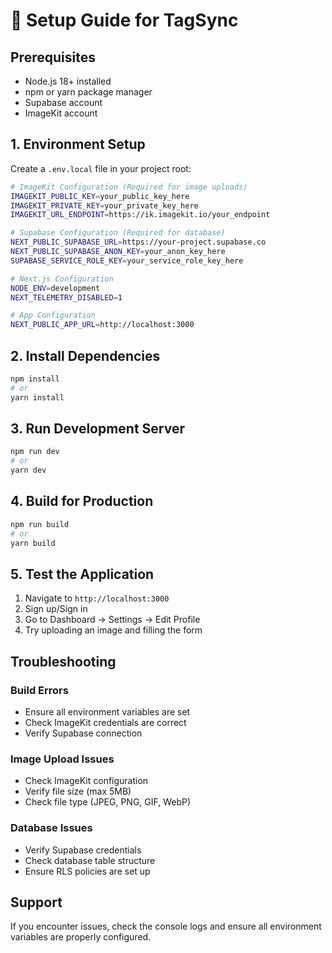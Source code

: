 # 🚀 Setup Guide for TagSync

## Prerequisites
- Node.js 18+ installed
- npm or yarn package manager
- Supabase account
- ImageKit account

## 1. Environment Setup

Create a `.env.local` file in your project root:

```bash
# ImageKit Configuration (Required for image uploads)
IMAGEKIT_PUBLIC_KEY=your_public_key_here
IMAGEKIT_PRIVATE_KEY=your_private_key_here
IMAGEKIT_URL_ENDPOINT=https://ik.imagekit.io/your_endpoint

# Supabase Configuration (Required for database)
NEXT_PUBLIC_SUPABASE_URL=https://your-project.supabase.co
NEXT_PUBLIC_SUPABASE_ANON_KEY=your_anon_key_here
SUPABASE_SERVICE_ROLE_KEY=your_service_role_key_here

# Next.js Configuration
NODE_ENV=development
NEXT_TELEMETRY_DISABLED=1

# App Configuration
NEXT_PUBLIC_APP_URL=http://localhost:3000
```

## 2. Install Dependencies

```bash
npm install
# or
yarn install
```

## 3. Run Development Server

```bash
npm run dev
# or
yarn dev
```

## 4. Build for Production

```bash
npm run build
# or
yarn build
```

## 5. Test the Application

1. Navigate to `http://localhost:3000`
2. Sign up/Sign in
3. Go to Dashboard → Settings → Edit Profile
4. Try uploading an image and filling the form

## Troubleshooting

### Build Errors
- Ensure all environment variables are set
- Check ImageKit credentials are correct
- Verify Supabase connection

### Image Upload Issues
- Check ImageKit configuration
- Verify file size (max 5MB)
- Check file type (JPEG, PNG, GIF, WebP)

### Database Issues
- Verify Supabase credentials
- Check database table structure
- Ensure RLS policies are set up

## Support
If you encounter issues, check the console logs and ensure all environment variables are properly configured.
